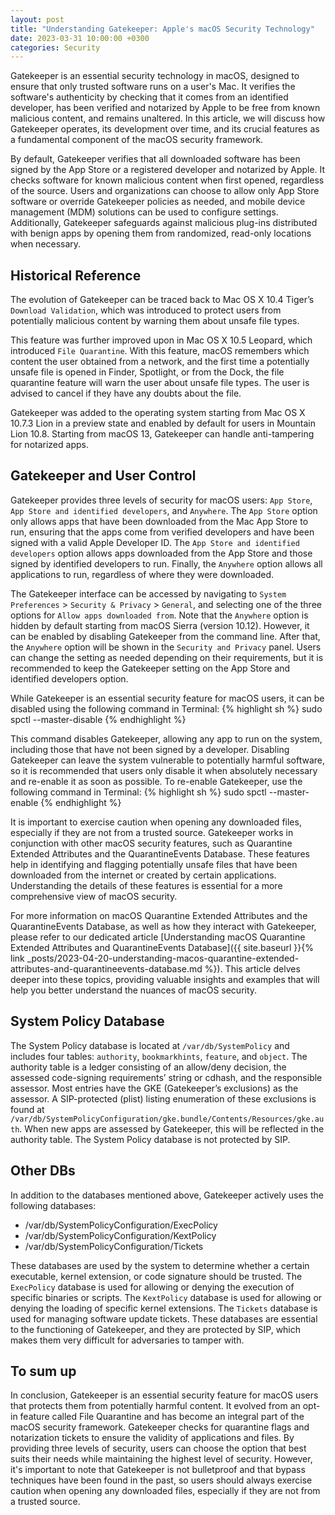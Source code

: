 ```yaml
---
layout: post
title: "Understanding Gatekeeper: Apple's macOS Security Technology"
date: 2023-03-31 10:00:00 +0300
categories: Security
---
```


Gatekeeper is an essential security technology in macOS, designed to ensure that only trusted software runs on a user's Mac. It verifies the software's authenticity by checking that it comes from an identified developer, has been verified and notarized by Apple to be free from known malicious content, and remains unaltered. In this article, we will discuss how Gatekeeper operates, its development over time, and its crucial features as a fundamental component of the macOS security framework.

By default, Gatekeeper verifies that all downloaded software has been signed by the App Store or a registered developer and notarized by Apple. It checks software for known malicious content when first opened, regardless of the source. Users and organizations can choose to allow only App Store software or override Gatekeeper policies as needed, and mobile device management (MDM) solutions can be used to configure settings. Additionally, Gatekeeper safeguards against malicious plug-ins distributed with benign apps by opening them from randomized, read-only locations when necessary.

## Historical Reference

The evolution of Gatekeeper can be traced back to Mac OS X 10.4 Tiger’s `Download Validation`, which was introduced to protect users from potentially malicious content by warning them about unsafe file types.

This feature was further improved upon in Mac OS X 10.5 Leopard, which introduced `File Quarantine`. With this feature, macOS remembers which content the user obtained from a network, and the first time a potentially unsafe file is opened in Finder, Spotlight, or from the Dock, the file quarantine feature will warn the user about unsafe file types. The user is advised to cancel if they have any doubts about the file.

Gatekeeper was added to the operating system starting from Mac OS X 10.7.3 Lion in a preview state and enabled by default for users in Mountain Lion 10.8. Starting from macOS 13, Gatekeeper can handle anti-tampering for notarized apps.

## Gatekeeper and User Control

Gatekeeper provides three levels of security for macOS users: `App Store`, `App Store and identified developers`, and `Anywhere`. The `App Store` option only allows apps that have been downloaded from the Mac App Store to run, ensuring that the apps come from verified developers and have been signed with a valid Apple Developer ID. The `App Store and identified developers` option allows apps downloaded from the App Store and those signed by identified developers to run. Finally, the `Anywhere` option allows all applications to run, regardless of where they were downloaded.

The Gatekeeper interface can be accessed by navigating to `System Preferences` > `Security & Privacy` > `General`, and selecting one of the three options for `Allow apps downloaded from`. Note that the `Anywhere` option is hidden by default starting from macOS Sierra (version 10.12). However, it can be enabled by disabling Gatekeeper from the command line. After that, the `Anywhere` option will be shown in the `Security and Privacy` panel. Users can change the setting as needed depending on their requirements, but it is recommended to keep the Gatekeeper setting on the App Store and identified developers option.

While Gatekeeper is an essential security feature for macOS users, it can be disabled using the following command in Terminal:
{% highlight sh %}
sudo spctl --master-disable
{% endhighlight %}

This command disables Gatekeeper, allowing any app to run on the system, including those that have not been signed by a developer. Disabling Gatekeeper can leave the system vulnerable to potentially harmful software, so it is recommended that users only disable it when absolutely necessary and re-enable it as soon as possible. To re-enable Gatekeeper, use the following command in Terminal:
{% highlight sh %}
sudo spctl --master-enable
{% endhighlight %}

It is important to exercise caution when opening any downloaded files, especially if they are not from a trusted source. Gatekeeper works in conjunction with other macOS security features, such as Quarantine Extended Attributes and the QuarantineEvents Database. These features help in identifying and flagging potentially unsafe files that have been downloaded from the internet or created by certain applications. Understanding the details of these features is essential for a more comprehensive view of macOS security.

For more information on macOS Quarantine Extended Attributes and the QuarantineEvents Database, as well as how they interact with Gatekeeper, please refer to our dedicated article [Understanding macOS Quarantine Extended Attributes and QuarantineEvents Database]({{ site.baseurl }}{% link _posts/2023-04-20-understanding-macos-quarantine-extended-attributes-and-quarantineevents-database.md %}). This article delves deeper into these topics, providing valuable insights and examples that will help you better understand the nuances of macOS security.

## System Policy Database

The System Policy database is located at `/var/db/SystemPolicy` and includes four tables: `authority`, `bookmarkhints`, `feature`, and `object`. The authority table is a ledger consisting of an allow/deny decision, the assessed code-signing requirements’ string or cdhash, and the responsible assessor. Most entries have the GKE (Gatekeeper’s exclusions) as the assessor. A SIP-protected (plist) listing enumeration of these exclusions is found at `/var/db/SystemPolicyConfiguration/gke.bundle/Contents/Resources/gke.auth`. When new apps are assessed by Gatekeeper, this will be reflected in the authority table. The System Policy database is not protected by SIP.

## Other DBs

In addition to the databases mentioned above, Gatekeeper actively uses the following databases:
* /var/db/SystemPolicyConfiguration/ExecPolicy
* /var/db/SystemPolicyConfiguration/KextPolicy
* /var/db/SystemPolicyConfiguration/Tickets

These databases are used by the system to determine whether a certain executable, kernel extension, or code signature should be trusted. The `ExecPolicy` database is used for allowing or denying the execution of specific binaries or scripts. The `KextPolicy` database is used for allowing or denying the loading of specific kernel extensions. The `Tickets` database is used for managing software update tickets. These databases are essential to the functioning of Gatekeeper, and they are protected by SIP, which makes them very difficult for adversaries to tamper with.

## To sum up

In conclusion, Gatekeeper is an essential security feature for macOS users that protects them from potentially harmful content. It evolved from an opt-in feature called File Quarantine and has become an integral part of the macOS security framework. Gatekeeper checks for quarantine flags and notarization tickets to ensure the validity of applications and files. By providing three levels of security, users can choose the option that best suits their needs while maintaining the highest level of security. However, it's important to note that Gatekeeper is not bulletproof and that bypass techniques have been found in the past, so users should always exercise caution when opening any downloaded files, especially if they are not from a trusted source.